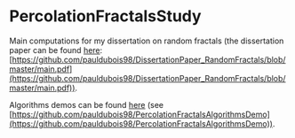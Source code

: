 # PercolationFractalsStudy

Main computations for my dissertation on random fractals (the dissertation paper can be found [here](https://github.com/pauldubois98/DissertationPaper_RandomFractals/blob/master/main.pdf): [https://github.com/pauldubois98/DissertationPaper_RandomFractals/blob/master/main.pdf](https://github.com/pauldubois98/DissertationPaper_RandomFractals/blob/master/main.pdf)).

Algorithms demos can be found [here](https://github.com/pauldubois98/PercolationFractalsAlgorithmsDemo) (see [https://github.com/pauldubois98/PercolationFractalsAlgorithmsDemo](https://github.com/pauldubois98/PercolationFractalsAlgorithmsDemo)).


